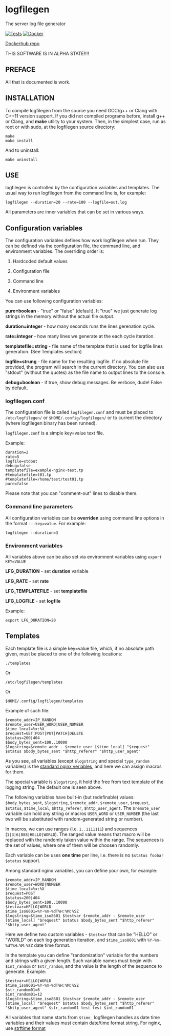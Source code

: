 # logfilegen
The server log file generator

[![Tests](../../actions/workflows/tests.yml/badge.svg)](../../actions/workflows/tests.yml)
[![Docker](../../actions/workflows/docker.yml/badge.svg)](../../actions/workflows/docker.yml)


[Dockerhub repo](https://hub.docker.com/repository/docker/psemiletov/logfilegen/general)


THIS SOFTWARE IS IN ALPHA STATE!!!!

## PREFACE

All that is documented is work.


## INSTALLATION

To compile logfilegen from the source you need GCC/g++ or Clang with C++11 version support. If you did not compiled programs before, install g++ or Clang, and **make** utility to your system. Then, in the simplest case, run as root or with sudo, at the logfilegen source directory:


```console
make
make install
```

And to uninstall:


```console
make uninstall
```


## USE

logfilegen is controlled by the configuration variables and templates. The usual way to run logfilegen from the command line is, for example:


```console
logfilegen --duration=20 --rate=100 --logfile=out.log
```

All parameters are inner variables that can be set in various ways.


## Configuration variables

The configuration variables defines how work logfilegen when run. They can be defined via the configuration file, the command line, and environment variables. The overriding order is:

1. Hardcoded default values

2. Configuration file

3. Command line

4. Environment variables


You can use following configuration variables:

**pure=boolean** - "true" or "false" (default). It "true" we just generate log strings in the memory without the actual file output.

**duration=integer** - how many seconds runs the lines gerenation cycle.

**rate=integer** - how many lines we generate at the each cycle iteration.

**templatefile=string** - file name of the template that is used for logfile lines generation. (See Templates section)

**logfile=strung** - file name for the resulting logfile. If no absolute file provided, the program will search in the current directory. You can also use "stdout" (without the quotes) as the file name to output lines to the console.

**debug=boolean** - if true, show debug messages. Be verbose, dude! False by default.

### logfilegen.conf

The configuration file is called ```logfilegen.conf``` and must be placed to ```/etc/logfilegen/``` or ```$HOME/.config/logfilegen/``` or to current the directory (where logfilegen binary has been runned).

```logfilegen.conf``` is a simple key=value text file.

Example:

```
duration=2
rate=5
logfile=stdout
debug=false
templatefile=example-nginx-test.tp
#templatefile=t01.tp
#templatefile=/home/test/test01.tp
pure=false
```

Please note that you can "comment-out" lines to disable them.


### Command line parameters

All configuration variables can be **overriden** using command line options in the format ```---key=value```. For example:

```console
logfilegen --duration=3
```


### Environment variables

All variables above can be also set via enviromnent variables using ```export KEY=VALUE```

**LFG_DURATION** - set **duration** variable

**LFG_RATE** - set **rate**

**LFG_TEMPLATEFILE** - set **templatefile**

**LFG_LOGFILE** - set **logfile**


Example:

```export LFG_DURATION=20```


## Templates


Each template file is a simple key=value file, which, if no absolute path given, must be placed to one of the following locations:

```
./templates
```

Or


```/etc/logfilegen/templates```


Or


```$HOME/.config/logfilegen/templates```


Example of such file:

```
$remote_addr=IP_RANDOM
$remote_user=USER_WORD|USER_NUMBER
$time_local=%x:%X
$request=GET|POST|PUT|PATCH|DELETE
$status=200|404
$body_bytes_sent=100..10000
$logstring=$remote_addr - $remote_user [$time_local] "$request" $status $body_bytes_sent "$http_referer" "$http_user_agent"
```

As you see, all variables (except ```$logstring``` and special ```type_random``` variables) is the [standard nginx veriables](http://nginx.org/en/docs/varindex.html), and here we can assign macros for them.

The special variable is ```$logstring```, it hold the free from text template of the logging string. The default one is seen above.

The following variables have built-in (but redefinable) values: ```$body_bytes_sent```, ```$logstring```, ```$remote_addr```, ```$remote_user```, ```$request```, ```$status```, ```$time_local```, ```$http_referer```, ```$http_user_agent```. The ```$remote_user``` variable can hold any string or macros ```USER_WORD``` or ```USER_NUMBER``` (the last two will be substituted with random-generated string or number).

In macros, we can use ranges (i.e. ```1..1111111```) and sequences (```1|3|6|888|HELLO|WORLD```). The ranged value means that macro will be replaced with the randomly taken value within the range. The sequences is the set of values, where one of them will be choosen randomly.

Each variable can be uses **one time** per line, i.e. there is no ```$status foobar $status``` support.

Among standard nginx variables, you can define your own, for example:

```
$remote_addr=IP_RANDOM
$remote_user=WORD|NUMBER
$time_local=%x:%X
$request=POST
$status=200|404
$body_bytes_sent=100..10000
$testvar=HELLO|WORLD
$time_iso8601=%Y-%m-%dT%H:%M:%SZ
$logstring=$time_iso8601 $testvar $remote_addr - $remote_user [$time_local] "$request" $status $body_bytes_sent "$http_referer" "$http_user_agent"
```

Here we define two custom variables - ``$testvar`` that can be "HELLO" or "WORLD" on each log generation iteration, and ```$time_iso8601``` with ```%Y-%m-%dT%H:%M:%SZ``` date time format.

In the template you can define "randomization" variable for the numbers and strings with a given length. Such variable names must begin with ```$int_random``` or ```$str_random```, and the value is the length of the sequence to generate. Example:

```
$testvar=HELLO|WORLD
$time_iso8601=%Y-%m-%dT%H:%M:%SZ
$str_random01=6
$int_random01=12
$logstring=$time_iso8601 $testvar $remote_addr - $remote_user [$time_local] "$request" $status $body_bytes_sent "$http_referer" "$http_user_agent" $str_random01 test test $int_random01
```

All variables that name starts from ``$time_`` logfilegen handles as date time variables and their values must contain date/time format string. For nginx, use [strftime format](https://en.cppreference.com/w/c/chrono/strftime)
